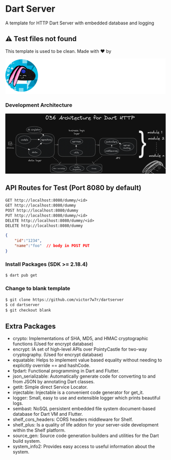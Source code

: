 # Dart Server

A template for HTTP Dart Server with embedded database and logging

## :warning: Test files not found

This template is used to be clean. Made with ❤️ by

![Alt text](brandwhite.png?raw=true "Title")

### Development Architecture

![Alt text](httparch.png?raw=true "Title")

## API Routes for Test (Port 8080 by default)

``` Plain Text
GET http://localhost:8080/dummy/<id>
GET http://localhost:8080/dummy
POST http://localhost:8080/dummy
PUT http://localhost:8080/dummy/<id>
DELETE http://localhost:8080/dummy/<id>
DELETE http://localhost:8080/dummy
```

``` JSON
{
    "id":"1234",
    "name":"foo"  // body in POST PUT
}
```

### Install Packages (SDK >= 2.18.4)

``` bash
$ dart pub get
```

### Change to blank template

``` bash
$ git clone https://github.com/victor7w7r/dartserver
$ cd dartserver
$ git checkout blank
```

## Extra Packages

- crypto: Implementations of SHA, MD5, and HMAC cryptographic functions (Used for encrypt database)
- encrypt: IA set of high-level APIs over PointyCastle for two-way cryptography. (Used for encrypt database)
- equatable: Helps to implement value based equality without needing to explicitly override == and hashCode.
- fpdart: Functional programming in Dart and Flutter.
- json_serializable: Automatically generate code for converting to and from JSON by annotating Dart classes.
- getit: Simple direct Service Locator.
- injectable: Injectable is a convenient code generator for get_it.
- logger: Small, easy to use and extensible logger which prints beautiful logs.
- sembast: NoSQL persistent embedded file system document-based database for Dart VM and Flutter.
- shelf_cors_headers: CORS headers middleware for Shelf.
- shelf_plus: Is a quality of life addon for your server-side development within the Shelf platform.
- source_gen: Source code generation builders and utilities for the Dart build system.
- system_info2: Provides easy access to useful information about the system.
